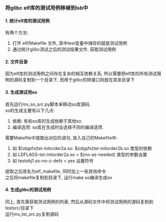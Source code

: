 ### 将glibc elf库的测试用例移植到lsb中

#### 1. 统计elf库的测试用例
有两个方法:  
1. 打开 elf/Makefile 文件, 其中test变量中储存的就是测试用例
2. 通过统计glibc测试之后的测试结果文件, 获取测试用例

#### 2. 文件目录
因为elf库的测试用例之间存在复杂的相互依赖关系, 所以需要把elf库的所有测试用例的源码复制到一个目录下, 而用于glibc的转接口则放在其余目录下

#### 3. 生成测试用so
首先运行mv_so_src.py脚本来移动so库源码.  
so的生成主要有以下几点:  
1. 依赖: 有些so库的生成依赖于其他so.  
2. 编译选项: so库在生成时会选择不同的编译选项.  

需要Makefile中提取出对应的语句, 放入自己的Makefile中:   
1. 如 $(objpfx)tst-initorder2a.so: $(objpfx)tst-initorder2b.so 类型的依赖  
2. 如 LDFLAGS-tst-initorder2a.so = $(no-as-needed) 类型的参数设置
3. 如 testobj1.so-no-z-defs = yes 设置符号  

提取之后改名为elf_makefile, 同时加上一些其他命令  
之后将makefile复制到目录下, 运行make so编译生成so  

#### 4. 生成glibc的测试用例
同上, 首先需获取测试用例的列表, 然后从源码文件中将测试用例的源码复制到testsrc/目录下  
运行mv_tst_src.py复制源码  

